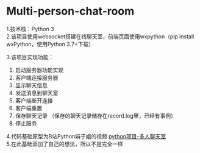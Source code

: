 # Multi-person-chat-room
1.技术栈：Python 3  
2.该项目使用websocket搭建在线聊天室，前端页面使用wxpython（pip install wxPython，使用Python 3.7+下载）  
  
3.该项目实现功能：  
  1) 启动服务器功能实现  
  2) 客户端连接服务器  
  3) 显示聊天信息  
  4) 发送消息到聊天室  
  5) 客户端断开连接  
  6) 客户端重置  
  7) 保存聊天记录 （保存的聊天记录储存在record.log里，已经有事例） 
  8) 停止服务  

4.代码基础原型为B站Python娟子姐的视频 [python项目-多人聊天室](https://www.bilibili.com/video/BV1pRq9YxEbR?spm_id_from=333.788.videopod.episodes&vd_source=94fd145a43c41c5c42a7caebabc49adb)  
5.在此基础添加了自己的想法，所以不是完全一样 
